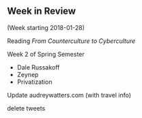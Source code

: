 ## Week in Review

(Week starting 2018-01-28)

Reading _From Counterculture to Cyberculture_

Week 2 of Spring Semester
* Dale Russakoff
* Zeynep
* Privatization

Update audreywatters.com (with travel info)

delete tweets
